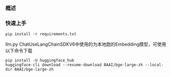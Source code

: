 ### 概述
### 快速上手
```
pip install -r requirements.txt
```
llm.py ChatUseLangChainSDKV6中使用的为本地跑的Embedding模型，可使用以下命令下载
```
pip install -U huggingface_hub
huggingface-cli download --resume-download BAAI/bge-large-zh --local-dir BAAI/bge-large-zh
```
